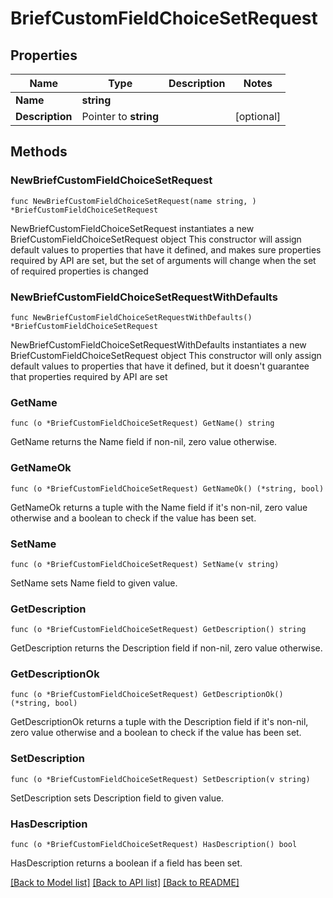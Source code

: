 # BriefCustomFieldChoiceSetRequest

## Properties

Name | Type | Description | Notes
------------ | ------------- | ------------- | -------------
**Name** | **string** |  | 
**Description** | Pointer to **string** |  | [optional] 

## Methods

### NewBriefCustomFieldChoiceSetRequest

`func NewBriefCustomFieldChoiceSetRequest(name string, ) *BriefCustomFieldChoiceSetRequest`

NewBriefCustomFieldChoiceSetRequest instantiates a new BriefCustomFieldChoiceSetRequest object
This constructor will assign default values to properties that have it defined,
and makes sure properties required by API are set, but the set of arguments
will change when the set of required properties is changed

### NewBriefCustomFieldChoiceSetRequestWithDefaults

`func NewBriefCustomFieldChoiceSetRequestWithDefaults() *BriefCustomFieldChoiceSetRequest`

NewBriefCustomFieldChoiceSetRequestWithDefaults instantiates a new BriefCustomFieldChoiceSetRequest object
This constructor will only assign default values to properties that have it defined,
but it doesn't guarantee that properties required by API are set

### GetName

`func (o *BriefCustomFieldChoiceSetRequest) GetName() string`

GetName returns the Name field if non-nil, zero value otherwise.

### GetNameOk

`func (o *BriefCustomFieldChoiceSetRequest) GetNameOk() (*string, bool)`

GetNameOk returns a tuple with the Name field if it's non-nil, zero value otherwise
and a boolean to check if the value has been set.

### SetName

`func (o *BriefCustomFieldChoiceSetRequest) SetName(v string)`

SetName sets Name field to given value.


### GetDescription

`func (o *BriefCustomFieldChoiceSetRequest) GetDescription() string`

GetDescription returns the Description field if non-nil, zero value otherwise.

### GetDescriptionOk

`func (o *BriefCustomFieldChoiceSetRequest) GetDescriptionOk() (*string, bool)`

GetDescriptionOk returns a tuple with the Description field if it's non-nil, zero value otherwise
and a boolean to check if the value has been set.

### SetDescription

`func (o *BriefCustomFieldChoiceSetRequest) SetDescription(v string)`

SetDescription sets Description field to given value.

### HasDescription

`func (o *BriefCustomFieldChoiceSetRequest) HasDescription() bool`

HasDescription returns a boolean if a field has been set.


[[Back to Model list]](../README.md#documentation-for-models) [[Back to API list]](../README.md#documentation-for-api-endpoints) [[Back to README]](../README.md)


